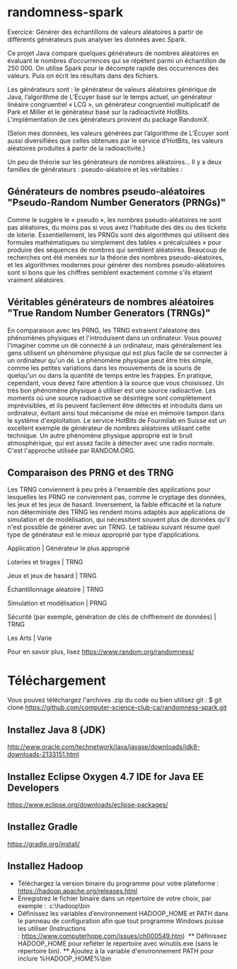 # randomness-spark
Exercice: Générer des échantillons de valeurs aléatoires à partir de différents générateurs puis analyser les données avec Spark.

Ce projet Java compare quelques générateurs de nombres aléatoires en évaluant le nombres d’occurrences qui se répètent parmi un échantillon de 250 000. On utilise Spark pour le décompte rapide des occurrences des valeurs. Puis on écrit les résultats dans des fichiers. 

Les générateurs sont : le générateur de valeurs aléatoires générique de Java, l’algorithme de L’Écuyer basé sur le temps actuel, un générateur linéaire congruentiel « LCG », un générateur congruentiel multiplicatif de Park et Miller et le générateur basé sur la radioactivité HotBits. L’implémentation de ces générateurs provient du package RandomX.

(Selon mes données, les valeurs générées par l’algorithme de L’Écuyer sont aussi diversifiées que celles obtenues par le service d’HotBits, les valeurs aléatoires produites à partir de la radioactivité.)

Un peu de théorie sur les générateurs de nombres aléatoires… Il y a deux familles de générateurs : pseudo-aléatoire et les véritables :

## Générateurs de nombres pseudo-aléatoires "Pseudo-Random Number Generators (PRNGs)"

Comme le suggère le « pseudo », les nombres pseudo-aléatoires ne sont pas aléatoires, du moins pas si vous avez l'habitude des dés ou des tickets de loterie. Essentiellement, les PRNGs sont des algorithmes qui utilisent des formules mathématiques ou simplement des tables « précalculées » pour produire des séquences de nombres qui semblent aléatoires. Beaucoup de recherches ont été menées sur la théorie des nombres pseudo-aléatoires, et les algorithmes modernes pour générer des nombres pseudo-aléatoires sont si bons que les chiffres semblent exactement comme s'ils étaient vraiment aléatoires.

## Véritables générateurs de nombres aléatoires "True Random Number Generators (TRNGs)"

En comparaison avec les PRNG, les TRNG extraient l'aléatoire des phénomènes physiques et l'introduisent dans un ordinateur. Vous pouvez l'imaginer comme un dé connecté à un ordinateur, mais généralement les gens utilisent un phénomène physique qui est plus facile de se connecter à un ordinateur qu'un dé. Le phénomène physique peut être très simple, comme les petites variations dans les mouvements de la souris de quelqu'un ou dans la quantité de temps entre les frappes. En pratique, cependant, vous devez faire attention à la source que vous choisissez. Un très bon phénomène physique à utiliser est une source radioactive. Les moments où une source radioactive se désintègre sont complètement imprévisibles, et ils peuvent facilement être détectés et introduits dans un ordinateur, évitant ainsi tout mécanisme de mise en mémoire tampon dans le système d'exploitation. Le service HotBits de Fourmilab en Suisse est un excellent exemple de générateur de nombres aléatoires utilisant cette technique. Un autre phénomène physique approprié est le bruit atmosphérique, qui est assez facile à détecter avec une radio normale. C'est l'approche utilisée par RANDOM.ORG.

## Comparaison des PRNG et des TRNG

Les TRNG conviennent à peu près à l'ensemble des applications pour lesquelles les PRNG ne conviennent pas, comme le cryptage des données, les jeux et les jeux de hasard. Inversement, la faible efficacité et la nature non déterministe des TRNG les rendent moins adaptés aux applications de simulation et de modélisation, qui nécessitent souvent plus de données qu'il n'est possible de générer avec un TRNG. Le tableau suivant résume quel type de générateur est le mieux approprié par type d’applications.

Application | Générateur le plus approprié

Loteries et tirages | TRNG

Jeux et jeux de hasard | TRNG

Échantillonnage aléatoire | TRNG

Simulation et modélisation | PRNG

Sécurité (par exemple, génération de clés de chiffrement de données) | TRNG

Les Arts | Varie

Pour en savoir plus, lisez https://www.random.org/randomness/


# Téléchargement

Vous pouvez téléchargez l'archives .zip du code ou bien utilisez git : $ git clone https://github.com/computer-science-club-ca/randomness-spark.git

## Installez Java 8 (JDK)

http://www.oracle.com/technetwork/java/javase/downloads/jdk8-downloads-2133151.html 

## Installez Eclipse Oxygen 4.7 IDE for Java EE Developers 

https://www.eclipse.org/downloads/eclipse-packages/

## Installez Gradle 

https://gradle.org/install/

## Installez Hadoop

* Téléchargez la version binaire du programme pour votre plateforme : https://hadoop.apache.org/releases.html
* Enregistrez le fichier binaire dans un répertoire de votre choix, par exemple :  c:\hadoop\bin
* Définissez les variables d’environnement HADOOP_HOME et PATH dans le panneau de configuration afin que tout programme Windows puisse les utiliser (Instructions : https://www.computerhope.com/issues/ch000549.htm) 
** Définissez HADOOP_HOME pour refléter le répertoire avec winutils.exe (sans le répertoire bin).
** Ajoutez à la variable d'environnement PATH pour inclure %HADOOP_HOME%\bin
